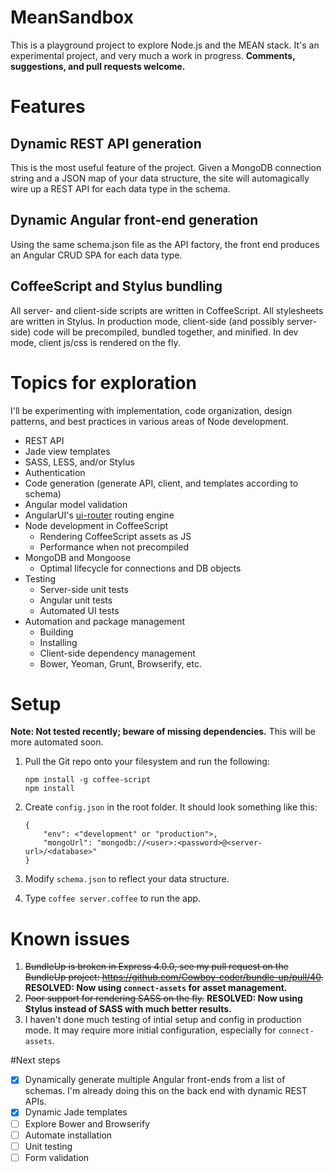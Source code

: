 # MeanSandbox
This is a playground project to explore Node.js and the MEAN stack. It's an experimental project, and very much a work in progress. **Comments, suggestions, and pull requests welcome.**

# Features
## Dynamic REST API generation
This is the most useful feature of the project. Given a MongoDB connection string and a JSON map of your data structure, the site will automagically wire up a REST API for each data type in the schema.

## Dynamic Angular front-end generation
Using the same schema.json file as the API factory, the front end produces an Angular CRUD SPA for each data type.

## CoffeeScript and Stylus bundling
All server- and client-side scripts are written in CoffeeScript. All stylesheets are written in Stylus. In production mode, client-side (and possibly server-side) code will be precompiled, bundled together, and minified. In dev mode, client js/css is rendered on the fly.

# Topics for exploration
I'll be experimenting with implementation, code organization, design patterns, and best practices in various areas of Node development.
- REST API
- Jade view templates
- SASS, LESS, and/or Stylus
- Authentication
- Code generation (generate API, client, and templates according to schema)
- Angular model validation
- AngularUI's [ui-router](https://github.com/angular-ui/ui-router) routing engine
- Node development in CoffeeScript 
  - Rendering CoffeeScript assets as JS
  - Performance when not precompiled
- MongoDB and Mongoose
  - Optimal lifecycle for connections and DB objects
- Testing
  - Server-side unit tests
  - Angular unit tests
  - Automated UI tests
- Automation and package management
  - Building 
  - Installing 
  - Client-side dependency management
  - Bower, Yeoman, Grunt, Browserify, etc.

# Setup
**Note: Not tested recently; beware of missing dependencies.** This will be more automated soon.

1. Pull the Git repo onto your filesystem and run the following:

    ```
    npm install -g coffee-script
    npm install
    ```
2. Create `config.json` in the root folder. It should look something like this:

    ```
    {
        "env": <"development" or "production">,
        "mongoUrl": "mongodb://<user>:<password>@<server-url>/<database>"
    }
    ```
3. Modify `schema.json` to reflect your data structure.
4. Type `coffee server.coffee` to run the app.

# Known issues
1. ~~BundleUp is broken in Express 4.0.0, see my pull request on the BundleUp project: https://github.com/Cowboy-coder/bundle-up/pull/40.~~ **RESOLVED: Now using `connect-assets` for asset management.**
2. ~~Poor support for rendering SASS on the fly.~~ **RESOLVED: Now using Stylus instead of SASS with much better results.**
3. I haven't done much testing of intial setup and config in production mode. It may require more initial configuration, especially for `connect-assets`.

#Next steps
- [x] Dynamically generate multiple Angular front-ends from a list of schemas. I'm already doing this on the back end with dynamic REST APIs.
- [x] Dynamic Jade templates
- [ ] Explore Bower and Browserify
- [ ] Automate installation
- [ ] Unit testing
- [ ] Form validation
